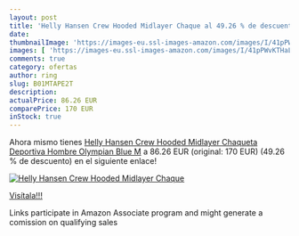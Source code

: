 ```yaml
---
layout: post
title: 'Helly Hansen Crew Hooded Midlayer Chaque al 49.26 % de descuento'
date: 
thumbnailImage: 'https://images-eu.ssl-images-amazon.com/images/I/41pPWvKTHaL._SL200_.jpg'
images: [ 'https://images-eu.ssl-images-amazon.com/images/I/41pPWvKTHaL._SL200_.jpg' ]
comments: true
category: ofertas
author: ring
slug: B01MTAPE2T
description:
actualPrice: 86.26 EUR
comparePrice: 170 EUR
inStock: true
---
```


Ahora mismo tienes [Helly Hansen Crew Hooded Midlayer Chaqueta Deportiva  Hombre  Olympian Blue  M](https://www.amazon.es/dp/B01MTAPE2T/?tag=tolees-21) a 86.26 EUR (original: 170 EUR) (49.26 %  de descuento) en el siguiente enlace!

[![Helly Hansen Crew Hooded Midlayer Chaque](https://images-eu.ssl-images-amazon.com/images/I/41pPWvKTHaL._SL200_.jpg)](https://www.amazon.es/dp/B01MTAPE2T/?tag=tolees-21)

[Visítala!!!](https://www.amazon.es/dp/B01MTAPE2T/?tag=tolees-21)

Links participate in Amazon Associate program and might generate a comission on qualifying sales

